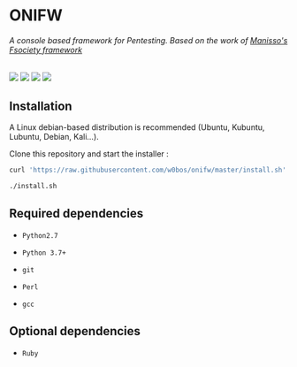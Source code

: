 # **ONIFW**
###### *A console based framework for Pentesting. Based on the work of [Manisso's Fsociety framework](https://github.com/Manisso/fsociety)*
![](https://img.shields.io/badge/License-MIT-blue.svg?longCache=true&style=popout-square)
![](https://img.shields.io/badge/Tested_On-Linux-orange.svg?longCache=true&style=popout-square)
![](https://img.shields.io/badge/Version-1.0-beta1-dark_green.svg?longCache=true&style=popout-square)
![](https://img.shields.io/badge/Python-3.7+-purple.svg?longCache=true&style=popout-square)

## **Installation**

A Linux debian-based distribution is recommended (Ubuntu, Kubuntu, Lubuntu, Debian, Kali...).

Clone this repository and start the installer :

```bash
curl 'https://raw.githubusercontent.com/w0bos/onifw/master/install.sh' > install.sh

./install.sh
```



## Required dependencies

- `Python2.7`

- `Python 3.7+`

- `git`

- `Perl`

- `gcc`

## Optional dependencies

- `Ruby`
